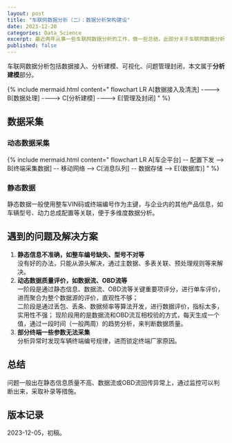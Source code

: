 ```yaml
---
layout: post
title: "车联网数据分析（二）：数据分析架构建设"
date: 2023-12-20
categories: Data_Science
excerpt: 最近两年从事一些车联网数据分析的工作，做一些总结，此部分关于车联网数据分析的数据采集及数据质量监控
published: false
---
```


车联网数据分析包括数据接入、分析建模、可视化、问题管理封闭，本文属于**分析建模**部分。  

{% include mermaid.html content="
flowchart LR
    A[数据接入及清洗] ---->  B[数据处理] ----> C[分析建模] ----> E[管理及封闭] 
" %}  

## 数据采集
### 动态数据采集  
{% include mermaid.html content="
flowchart LR
    A[车企平台] -- 配置下发 -->  B[终端采集数据] -- 移动网络 --> C[消息队列] -- 数据存储 --> E[(数据库)] 
" %}  

### 静态数据  
静态数据一般使用整车VIN码或终端编号作为主键，与企业内的其他产品信息，如车辆型号、动力总成配置等关联，便于多维度数据分析。

## 遇到的问题及解决方案  
1. **静态信息不准确，如整车编号缺失、型号不对等**  
   没有好的办法，只能从源头解决，通过主数据、多表关联、预处理规则等来解决。  
2. **动态数据质量评价，如数据流、OBD流等**  
   一阶段是通过静态信息、数据流、OBD流等关键重要项评分，进行单车评价，进而聚合为整个数据源的评价，直观性不够；  
   二阶段是通过丢包、丢条、数据频率等算法开发，进行数据评价，指标太多，实用性不强；
   现阶段用的是数据流和OBD流互相校验的方式，每天生成一个值，通过一段时间（一般两周）的趋势分析，来判断数据质量。  
3. **部分终端一些参数无法采集**  
   分析异常时发现车辆终端编号规律，进而锁定终端厂家原因。  

## 总结
问题一般出在静态信息质量不高、数据流或OBD流回传异常上，通过监控可以判断出来，采取补录等措施。  

## 版本记录
2023-12-05，初稿。  
